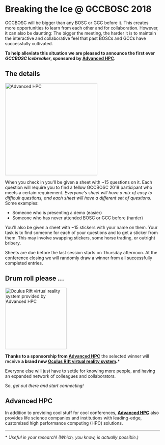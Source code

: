 <slot name="/events/gccbosc2018/header" />

# Breaking the Ice @ GCCBOSC 2018

GCCBOSC will be bigger than any BOSC or GCC before it.  This creates more opportunities to learn from each other and for collaboration.  However, it can also be daunting:  The bigger the meeting, the harder it is to maintain the interactive and collaborative feel that past BOSCs and GCCs have successfully cultivated.

**To help alleviate this situation we are pleased to announce the first ever *GCCBOSC Icebreaker*, sponsored by [Advanced HPC](https://www.advancedhpc.com/industries/life-sciences/)**.

## The details

[<img class="float-right" src="/src/images/logos/advanced-hpc-logo.png" alt="Advanced HPC" width="300" />](https://www.advancedhpc.com/industries/life-sciences/)

When you check in you'll be given a sheet with ~15 questions on it.  Each question will require you to find a fellow GCCBOSC 2018 participant who meets a certain requirement.  *Everyone's sheet will have a mix of easy to difficult questions, and each sheet will have a different set of questions.*  Some examples:

* Someone who is presenting a demo (easier)
* Someone who has never attended BOSC or GCC before (harder)

You'll also be given a sheet with ~15 stickers with your name on them.  Your task is to find someone for each of your questions and to get a sticker from them.  This may involve swapping stickers, some horse trading, or outright bribery.

Sheets are due before the last session starts on Thursday afternoon.  At the conference closing we will randomly draw a winner from all successfully completed entries. 


## Drum roll please ...

[<img class="float-right" src="/src/events/gccbosc2018/icebreaker/rift.jpg" alt="Oculus Rift virtual reality system provided by Advanced HPC" width="200" />](https://www.oculus.com/rift/)

**Thanks to a sponsorship from [Advanced HPC](https://www.advancedhpc.com/industries/life-sciences/)** the selected winner will receive **a brand new [Oculus Rift virtual reality system](https://www.oculus.com/rift/).***

Everyone else will just have to settle for knowing more people, and having an expanded network of colleagues and collaborators.

So, *get out there and start connecting!*

## Advanced HPC

In addition to providing cool stuff for cool conferences, **[Advanced HPC](https://www.advancedhpc.com/industries/life-sciences/)** also provides life science companies and institutions with leading-edge, customized high performance computing (HPC) solutions.

----

&#42; *Useful in your research! (Which, you know, is actually possible.)*
